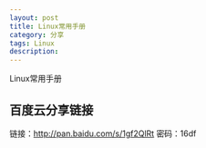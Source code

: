 ```yaml
---
layout: post
title: Linux常用手册
category: 分享
tags: Linux
description: 
---
```


Linux常用手册

## 百度云分享链接

链接：http://pan.baidu.com/s/1gf2QlRt 密码：16df
 

	
